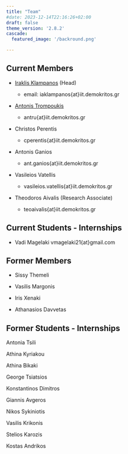 ```yaml
---
title: "Team"
#date: 2023-12-14T22:16:26+02:00
draft: false
theme_version: '2.8.2'
cascade:
  featured_image: '/backround.png'

---
```


## Current Members

- [Iraklis Klampanos](https://gohugo.io/) (Head)   
    - email: iaklampanos{at}iit.demokritos.gr

- [Antonis Trompoukis](https://gohugo.io/)  
    - antru{at}iit.demokritos.gr

- Christos Perentis   
    - cperentis{at}iit.demokritos.gr

- Antonis Ganios    
    - ant.ganios{at}iit.demokritos.gr
   
- Vasileios Vatellis    
    - vasileios.vatellis{at}iit.demokritos.gr
    
- Theodoros Aivalis    (Research Associate)
    - teoaivalis{at}iit.demokritos.gr

## Current Students - Internships

- Vadi Magelaki   vmagelaki21{at}gmail.com

## Former Members

- Sissy Themeli
    
- Vasilis Margonis
  
- Iris Xenaki
    
- Athanasios Davvetas

## Former Students - Internships 

Antonia Tsili

Athina Kyriakou

Athina Bikaki

George Tsiatsios

Konstantinos Dimitros

Giannis Avgeros

Nikos Sykiniotis

Vasilis Krikonis

Stelios Karozis

Kostas Andrikos